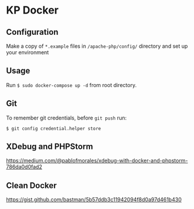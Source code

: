 # KP Docker

## Configuration
Make a copy of `*.example` files in `/apache-php/config/` directory and set up your environment

## Usage
Run `$ sudo docker-compose up -d` from root directory.

## Git

To remember git credentials, before `git push` run:

`$ git config credential.helper store`

## XDebug and PHPStorm
https://medium.com/@pablofmorales/xdebug-with-docker-and-phpstorm-786da0d0fad2

## Clean Docker
https://gist.github.com/bastman/5b57ddb3c11942094f8d0a97d461b430
